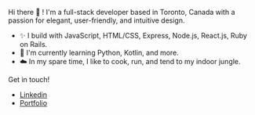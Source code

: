 Hi there 👋 ! I'm a full-stack developer based in Toronto, Canada with a passion for elegant, user-friendly, and intuitive design.

- ✨ I build with JavaScript, HTML/CSS, Express, Node.js, React.js, Ruby on Rails.
- 🌱  I'm currently learning Python, Kotlin, and more.
- ☁️ In my spare time, I like to cook, run, and tend to my indoor jungle.

Get in touch!
- [Linkedin](https://www.linkedin.com/in/vlcheung/)
- [Portfolio](http://www.viviancheung.ca)

